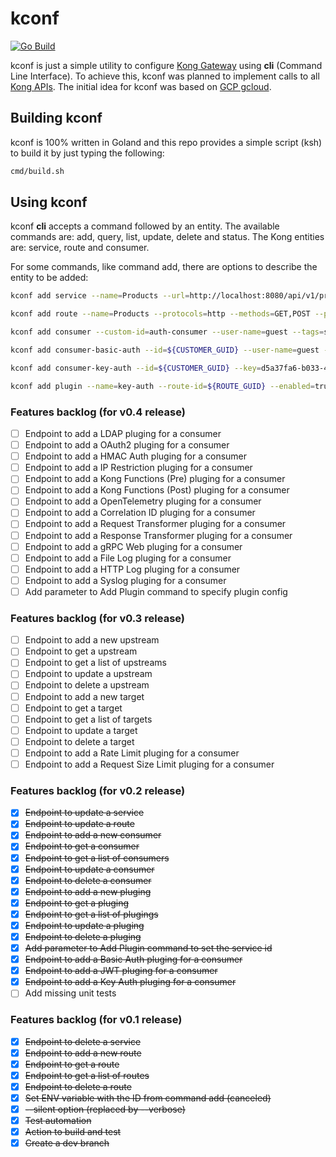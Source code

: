 # kconf

[![Go Build](https://github.com/aldebap/kconf/actions/workflows/go.yml/badge.svg)](https://github.com/aldebap/kconf/actions/workflows/go.yml)

kconf is just a simple utility to configure [Kong Gateway](https://konghq.com/products/kong-gateway) using **cli** (Command Line Interface).
To achieve this, kconf was planned to implement calls to all [Kong APIs](https://docs.konghq.com/gateway/api/admin-oss/latest/).
The initial idea for kconf was based on [GCP gcloud](https://cloud.google.com/sdk/gcloud/).

## Building kconf

kconf is 100% written in Goland and this repo provides a simple script (ksh) to build it by just typing the following:

```sh
cmd/build.sh
```

## Using kconf

kconf **cli** accepts a command followed by an entity.
The available commands are: add, query, list, update, delete and status.
The Kong entities are: service, route and consumer.

For some commands, like command add, there are options to describe the entity to be added:

```sh
kconf add service --name=Products --url=http://localhost:8080/api/v1/products
```

```sh
kconf add route --name=Products --protocols=http --methods=GET,POST --paths=/api/v1/products --service-id=${SERVICE_GUID}
```

```sh
kconf add consumer --custom-id=auth-consumer --user-name=guest --tags=silver-tier
```

```sh
kconf add consumer-basic-auth --id=${CUSTOMER_GUID} --user-name=guest --password=1234"
```

```sh
kconf add consumer-key-auth --id=${CUSTOMER_GUID} --key=d5a37fa6-b033-4107-a29f-ebf51b443968 --ttl=0"
```

```sh
kconf add plugin --name=key-auth --route-id=${ROUTE_GUID} --enabled=true
```

### Features backlog (for v0.4 release)

- [ ] Endpoint to add a LDAP pluging for a consumer
- [ ] Endpoint to add a OAuth2 pluging for a consumer
- [ ] Endpoint to add a HMAC Auth pluging for a consumer
- [ ] Endpoint to add a IP Restriction pluging for a consumer
- [ ] Endpoint to add a Kong Functions (Pre) pluging for a consumer
- [ ] Endpoint to add a Kong Functions (Post) pluging for a consumer
- [ ] Endpoint to add a OpenTelemetry pluging for a consumer
- [ ] Endpoint to add a Correlation ID pluging for a consumer
- [ ] Endpoint to add a Request Transformer pluging for a consumer
- [ ] Endpoint to add a Response Transformer pluging for a consumer
- [ ] Endpoint to add a gRPC Web pluging for a consumer
- [ ] Endpoint to add a File Log pluging for a consumer
- [ ] Endpoint to add a HTTP Log pluging for a consumer
- [ ] Endpoint to add a Syslog pluging for a consumer
- [ ] Add parameter to Add Plugin command to specify plugin config

### Features backlog (for v0.3 release)

- [ ] Endpoint to add a new upstream
- [ ] Endpoint to get a upstream
- [ ] Endpoint to get a list of upstreams
- [ ] Endpoint to update a upstream
- [ ] Endpoint to delete a upstream
- [ ] Endpoint to add a new target
- [ ] Endpoint to get a target
- [ ] Endpoint to get a list of targets
- [ ] Endpoint to update a target
- [ ] Endpoint to delete a target
- [ ] Endpoint to add a Rate Limit pluging for a consumer
- [ ] Endpoint to add a Request Size Limit pluging for a consumer

### Features backlog (for v0.2 release)

- [X] ~~Endpoint to update a service~~
- [X] ~~Endpoint to update a route~~
- [X] ~~Endpoint to add a new consumer~~
- [X] ~~Endpoint to get a consumer~~
- [X] ~~Endpoint to get a list of consumers~~
- [X] ~~Endpoint to update a consumer~~
- [X] ~~Endpoint to delete a consumer~~
- [X] ~~Endpoint to add a new pluging~~
- [X] ~~Endpoint to get a pluging~~
- [X] ~~Endpoint to get a list of plugings~~
- [X] ~~Endpoint to update a pluging~~
- [X] ~~Endpoint to delete a pluging~~
- [X] ~~Add parameter to Add Plugin command to set the service id~~
- [X] ~~Endpoint to add a Basic Auth pluging for a consumer~~
- [X] ~~Endpoint to add a JWT pluging for a consumer~~
- [X] ~~Endpoint to add a Key Auth pluging for a consumer~~
- [ ] Add missing unit tests

### Features backlog (for v0.1 release)

- [X] ~~Endpoint to delete a service~~
- [X] ~~Endpoint to add a new route~~
- [X] ~~Endpoint to get a route~~
- [X] ~~Endpoint to get a list of routes~~
- [X] ~~Endpoint to delete a route~~
- [X] ~~Set ENV variable with the ID from command add (canceled)~~
- [X] ~~--silent option (replaced by --verbose)~~
- [X] ~~Test automation~~
- [X] ~~Action to build and test~~
- [X] ~~Create a dev branch~~
